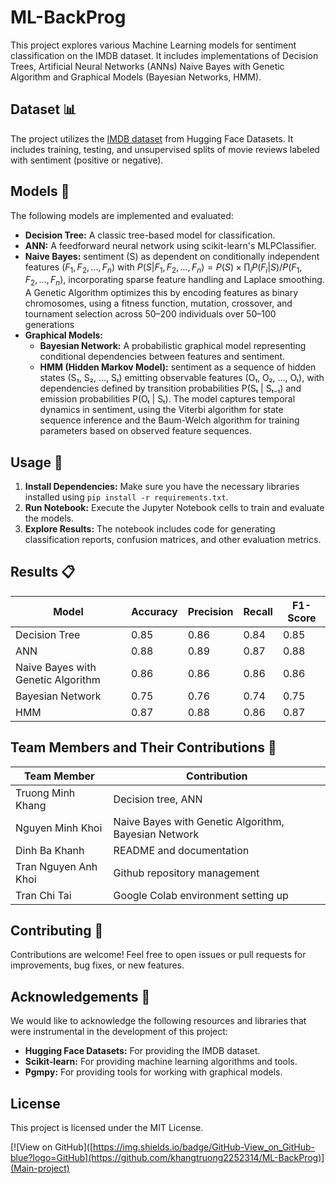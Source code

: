 # ML-BackProg

This project explores various Machine Learning models for sentiment classification on the IMDB dataset. It includes implementations of Decision Trees, Artificial Neural Networks (ANNs) Naive Bayes with Genetic Algorithm and Graphical Models (Bayesian Networks, HMM).

## Dataset :bar_chart:

The project utilizes the [IMDB dataset](https://huggingface.co/datasets/stanfordnlp/imdb) from Hugging Face Datasets. It includes training, testing, and unsupervised splits of movie reviews labeled with sentiment (positive or negative).

## Models :robot:

The following models are implemented and evaluated:

- **Decision Tree:** A classic tree-based model for classification.
- **ANN:** A feedforward neural network using scikit-learn's MLPClassifier.
- **Naive Bayes:** sentiment (S) as dependent on conditionally independent features $\left(F_1, F_2, ..., F_n\right)$ with $P\left(S | F_1, F_2, ..., F_n\right) = P(S) × \prod_i P(F_i | S) / P(F_1, F_2, ..., F_n)$, incorporating sparse feature handling and Laplace smoothing. A Genetic Algorithm optimizes this by encoding features as binary chromosomes, using a fitness function, mutation, crossover, and tournament selection across 50–200 individuals over 50–100 generations
- **Graphical Models:**
    - **Bayesian Network:** A probabilistic graphical model representing conditional dependencies between features and sentiment.
    - **HMM (Hidden Markov Model):** sentiment as a sequence of hidden states (S₁, S₂, ..., Sₜ) emitting observable features (O₁, O₂, ..., Oₜ), with dependencies defined by transition probabilities P(Sₜ | Sₜ₋₁) and emission probabilities P(Oₜ | Sₜ). The model captures temporal dynamics in sentiment, using the Viterbi algorithm for state sequence inference and the Baum-Welch algorithm for training parameters based on observed feature sequences.

## Usage :rocket:

1. **Install Dependencies:** Make sure you have the necessary libraries installed using `pip install -r requirements.txt`.
2. **Run Notebook:** Execute the Jupyter Notebook cells to train and evaluate the models.
3. **Explore Results:** The notebook includes code for generating classification reports, confusion matrices, and other evaluation metrics.


## Results :clipboard:

| Model | Accuracy | Precision | Recall | F1-Score |
|---|---|---|---|---|
| Decision Tree | 0.85 | 0.86 | 0.84 | 0.85 |
| ANN | 0.88 | 0.89 | 0.87 | 0.88 |
| Naive Bayes with Genetic Algorithm | 0.86| 0.86 | 0.86 | 0.86 |
| Bayesian Network | 0.75 | 0.76 | 0.74 | 0.75 |
| HMM | 0.87 | 0.88 | 0.86 | 0.87 |


## Team Members and Their Contributions :busts_in_silhouette:

| Team Member | Contribution |
|---|---|
| Truong Minh Khang | Decision tree, ANN |
| Nguyen Minh Khoi | Naive Bayes with Genetic Algorithm, Bayesian Network |
| Dinh Ba Khanh | README and documentation |
| Tran Nguyen Anh Khoi | Github repository management |
| Tran Chi Tai | Google Colab environment setting up |



## Contributing :handshake:

Contributions are welcome! Feel free to open issues or pull requests for improvements, bug fixes, or new features.


## Acknowledgements :pray:

We would like to acknowledge the following resources and libraries that were instrumental in the development of this project:

- **Hugging Face Datasets:** For providing the IMDB dataset.
- **Scikit-learn:** For providing machine learning algorithms and tools.
- **Pgmpy:** For providing tools for working with graphical models.

## License

This project is licensed under the MIT License.


[![View on GitHub]([https://img.shields.io/badge/GitHub-View_on_GitHub-blue?logo=GitHub](https://github.com/khangtruong2252314/ML-BackProg)](Main-project) 
